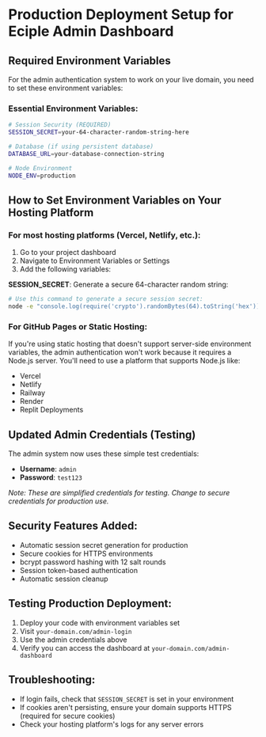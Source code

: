 # Production Deployment Setup for Eciple Admin Dashboard

## Required Environment Variables

For the admin authentication system to work on your live domain, you need to set these environment variables:

### Essential Environment Variables:
```bash
# Session Security (REQUIRED)
SESSION_SECRET=your-64-character-random-string-here

# Database (if using persistent database)
DATABASE_URL=your-database-connection-string

# Node Environment
NODE_ENV=production
```

## How to Set Environment Variables on Your Hosting Platform

### For most hosting platforms (Vercel, Netlify, etc.):
1. Go to your project dashboard
2. Navigate to Environment Variables or Settings
3. Add the following variables:

**SESSION_SECRET**: Generate a secure 64-character random string:
```bash
# Use this command to generate a secure session secret:
node -e "console.log(require('crypto').randomBytes(64).toString('hex'))"
```

### For GitHub Pages or Static Hosting:
If you're using static hosting that doesn't support server-side environment variables, the admin authentication won't work because it requires a Node.js server. You'll need to use a platform that supports Node.js like:
- Vercel
- Netlify
- Railway
- Render
- Replit Deployments

## Updated Admin Credentials (Testing)

The admin system now uses these simple test credentials:
- **Username**: `admin`
- **Password**: `test123`

*Note: These are simplified credentials for testing. Change to secure credentials for production use.*

## Security Features Added:
- Automatic session secret generation for production
- Secure cookies for HTTPS environments
- bcrypt password hashing with 12 salt rounds
- Session token-based authentication
- Automatic session cleanup

## Testing Production Deployment:
1. Deploy your code with environment variables set
2. Visit `your-domain.com/admin-login`
3. Use the admin credentials above
4. Verify you can access the dashboard at `your-domain.com/admin-dashboard`

## Troubleshooting:
- If login fails, check that `SESSION_SECRET` is set in your environment
- If cookies aren't persisting, ensure your domain supports HTTPS (required for secure cookies)
- Check your hosting platform's logs for any server errors